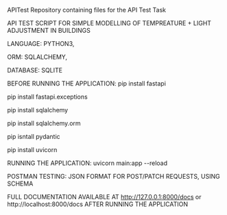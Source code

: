  APITest
Repository containing files for the API Test Task


API TEST SCRIPT FOR SIMPLE MODELLING OF TEMPREATURE + LIGHT ADJUSTMENT IN BUILDINGS


LANGUAGE: PYTHON3,


ORM: SQLALCHEMY,


DATABASE: SQLITE

BEFORE RUNNING THE APPLICATION:
pip install fastapi 
 
pip install fastapi.exceptions
 
pip install sqlalchemy
 
pip install sqlalchemy.orm
 
pip isntall pydantic
 
pip install uvicorn
 
RUNNING THE APPLICATION: uvicorn main:app --reload 


POSTMAN TESTING: JSON FORMAT FOR POST/PATCH REQUESTS, USING SCHEMA


FULL DOCUMENTATION AVAILABLE AT http://127.0.0.1:8000/docs or http://localhost:8000/docs AFTER RUNNING THE APPLICATION 
